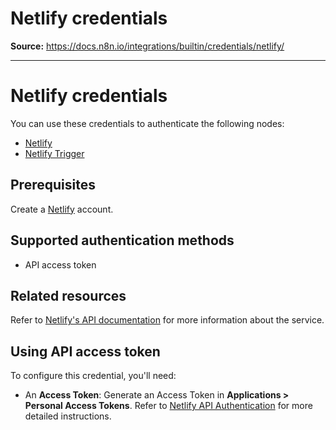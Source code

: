 # Netlify credentials

**Source:** https://docs.n8n.io/integrations/builtin/credentials/netlify/

---

# Netlify credentials

You can use these credentials to authenticate the following nodes:

- [Netlify](../../app-nodes/n8n-nodes-base.netlify/)
- [Netlify Trigger](../../trigger-nodes/n8n-nodes-base.netlifytrigger/)

## Prerequisites

Create a [Netlify](https://netlify.com/) account.

## Supported authentication methods

- API access token

## Related resources

Refer to [Netlify's API documentation](https://docs.netlify.com/api/get-started/) for more information about the service.

## Using API access token

To configure this credential, you'll need:

- An **Access Token**: Generate an Access Token in **Applications > Personal Access Tokens**. Refer to [Netlify API Authentication](https://docs.netlify.com/api/get-started/#authentication) for more detailed instructions.
